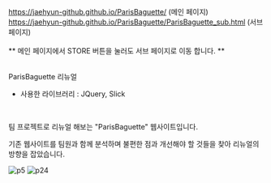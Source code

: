   https://jaehyun-github.github.io/ParisBaguette/ (메인 페이지)
  <br>
  https://jaehyun-github.github.io/ParisBaguette/ParisBaguette_sub.html (서브 페이지)
  <br>
  <br>
  ** 메인 페이지에서 STORE 버튼을 눌러도 서브 페이지로 이동 합니다. **
  <br>
  <br>
  
  ParisBaguette 리뉴얼
  
  - 사용한 라이브러리 : JQuery, Slick
  
  <br>
  
  팀 프로젝트로 리뉴얼 해보는 "ParisBaguette" 웹사이트입니다. <br>
  
  기존 웹사이트를 팀원과 함께 분석하며 불편한 점과 개선해야 할 것들을 찾아 리뉴얼의 방향을 잡았습니다. <br>

![p5](https://user-images.githubusercontent.com/105622596/194212358-1dcfdc31-33a7-4872-9584-a86efb91c6dd.JPG)
![p24](https://user-images.githubusercontent.com/105622596/194212401-f6b2616f-10a2-435f-b4d9-e4004efa7167.JPG)


